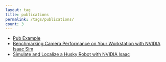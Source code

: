 ```yaml
---
layout: tag
title: publications
permalink: /tags/publications/
count: 3
---
```


- [Pub Example](https://jadecong.github.io/contents/publications/2024-06-12-Pub-Example/)
- [Benchmarking Camera Performance on Your Workstation with NVIDIA Isaac Sim](https://rnext.it/publications/IsaacSim-Camera-Benchmark/)
- [Simulate and Localize a Husky Robot with NVIDIA Isaac](https://rnext.it/publications/SimulateLocalizeHuskyRobot/)
